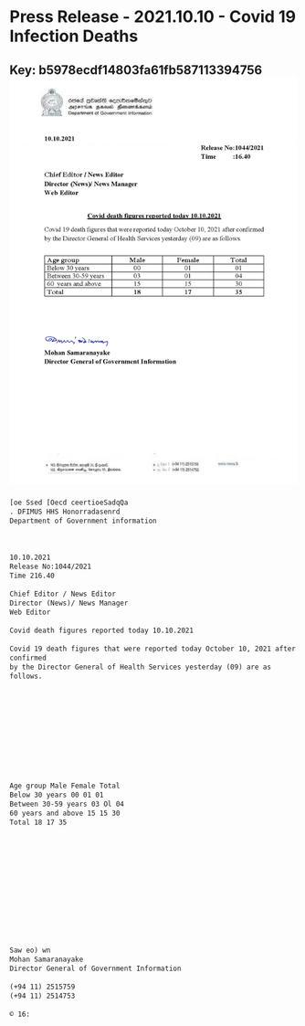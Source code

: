 # Press Release - 2021.10.10 - Covid 19 Infection Deaths 
Key: b5978ecdf14803fa61fb587113394756 
![img](img/b5978ecdf14803fa61fb587113394756.jpg)
---
```
[oe Ssed [Oecd ceertioeSadqQa
. DFIMUS HHS Honorradasenrd
Department of Government information

 

10.10.2021
Release No:1044/2021
Time 216.40

Chief Editor / News Editor
Director (News)/ News Manager
Web Editor

Covid death figures reported today 10.10.2021

Covid 19 death figures that were reported today October 10, 2021 after confirmed
by the Director General of Health Services yesterday (09) are as follows.

 

 

 

 

 

Age group Male Female Total
Below 30 years 00 01 01
Between 30-59 years 03 Ol 04
60 years and above 15 15 30
Total 18 17 35

 

 

 

 

 

 

Saw eo) wn
Mohan Samaranayake
Director General of Government Information

(+94 11) 2515759
(+94 11) 2514753

© 16:

 

```
